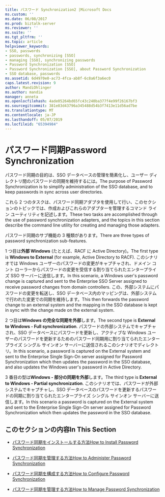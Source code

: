 ```yaml
---
title: パスワード Synchronization2 |Microsoft Docs
ms.custom: ''
ms.date: 06/08/2017
ms.prod: biztalk-server
ms.reviewer: ''
ms.suite: ''
ms.tgt_pltfrm: ''
ms.topic: article
helpviewer_keywords:
- SSO, passwords
- passwords, synchronizing [SSO]
- managing [SSO], synchronizing passwords
- Password Synchronization [SSO]
- Password Synchronization [SSO], about Password Synchronization
- SSO database, passwords
ms.assetid: 6d4970e0-ac73-4fca-ab8f-6c8a6f3a6ec0
caps.latest.revision: 9
author: MandiOhlinger
ms.author: mandia
manager: anneta
ms.openlocfilehash: 4ade05264bd65fc43c240ba377f4e99f26167bf3
ms.sourcegitcommit: 381e83d43796a345488d54b3f7413e11d56ad7be
ms.translationtype: MT
ms.contentlocale: ja-JP
ms.lasthandoff: 05/07/2019
ms.locfileid: "65394984"
---
```

# <a name="password-synchronization"></a><span data-ttu-id="481e0-102">パスワード同期</span><span class="sxs-lookup"><span data-stu-id="481e0-102">Password Synchronization</span></span>
<span data-ttu-id="481e0-103">パスワード同期の目的は、SSO データベースの管理を簡素化し、ユーザー ディレクトリ間のパスワードの同期を維持するには。</span><span class="sxs-lookup"><span data-stu-id="481e0-103">The purpose of Password Synchronization is to simplify administration of the SSO database, and to keep passwords in sync across user directories.</span></span>  
  
 <span data-ttu-id="481e0-104">これら 2 つのタスクは、パスワード同期アダプタを使用して行い、このセクションのトピックでは、作成およびこれらのアダプターを管理するコマンド ライン ユーティリティを記述します。</span><span class="sxs-lookup"><span data-stu-id="481e0-104">These two tasks are accomplished through the use of password synchronization adapters, and the topics in this section describe the command line utility for creating and managing those adapters.</span></span>  
  
 <span data-ttu-id="481e0-105">パスワード同期のサブ機能の 3 種類があります。</span><span class="sxs-lookup"><span data-stu-id="481e0-105">There are three types of password synchronization sub-features.</span></span>  
  
 <span data-ttu-id="481e0-106">1 つ目は**外部 Windows** (たとえば、RACF に Active Directory)。</span><span class="sxs-lookup"><span data-stu-id="481e0-106">The first type is **Windows to External** (for example, Active Directory to RACF).</span></span> <span data-ttu-id="481e0-107">このシナリオでは Windows ユーザーのパスワードの変更がキャプチャされ、ドメイン コント ローラーからパスワードの変更を受信する割り当てられたエンタープライズ SSO サーバーに送信します。</span><span class="sxs-lookup"><span data-stu-id="481e0-107">In this scenario, a Windows user's password change is captured and sent to the Enterprise SSO Server assigned to receive password changes from domain controllers.</span></span> <span data-ttu-id="481e0-108">この、外部システムにパスワードの変更を転送し、SSO データベース内のマッピングは、外部システムで行われた変更での同期を維持します。</span><span class="sxs-lookup"><span data-stu-id="481e0-108">This then forwards the password change to an external system and the mapping in the SSO database is kept in sync with the change made on the external system.</span></span>  
  
 <span data-ttu-id="481e0-109">2 つ目は**Windows の完全な同期を外部**します。</span><span class="sxs-lookup"><span data-stu-id="481e0-109">The second type is **External to Windows - Full synchronization**.</span></span> <span data-ttu-id="481e0-110">パスワードの外部システムでキャプチャされ、SSO データベースにパスワードを更新し、アクティブな Windows ユーザーのパスワードを更新するためのパスワード同期用に割り当てられたエンタープライズ シングル サインオン サーバーに送信されるこのシナリオでディレクトリ。</span><span class="sxs-lookup"><span data-stu-id="481e0-110">In this scenario, a password is captured on the External system and sent to the Enterprise Single Sign-On server assigned for Password Synchronization which then updates the password in the SSO database, and also updates the Windows user's password in Active Directory.</span></span>  
  
 <span data-ttu-id="481e0-111">3 番目の型は**Windows - 部分の同期を外部**します。</span><span class="sxs-lookup"><span data-stu-id="481e0-111">The third type is **External to Windows - Partial synchronization**.</span></span> <span data-ttu-id="481e0-112">このシナリオでは、パスワードが外部システムでキャプチャし、SSO データベースのパスワードを更新するパスワードの同期に割り当てられたエンタープライズ シングル サインオン サーバーに送信します。</span><span class="sxs-lookup"><span data-stu-id="481e0-112">In this scenario a password is captured on the External system and sent to the Enterprise Single Sign-On server assigned for Password Synchronization which then updates the password in the SSO database.</span></span>  
  
## <a name="in-this-section"></a><span data-ttu-id="481e0-113">このセクションの内容</span><span class="sxs-lookup"><span data-stu-id="481e0-113">In This Section</span></span>  
  
-   [<span data-ttu-id="481e0-114">パスワード同期をインストールする方法</span><span class="sxs-lookup"><span data-stu-id="481e0-114">How to Install Password Synchronization</span></span>](../core/how-to-install-password-synchronization.md)  
  
-   [<span data-ttu-id="481e0-115">パスワード同期を管理する方法</span><span class="sxs-lookup"><span data-stu-id="481e0-115">How to Administer Password Synchronization</span></span>](../core/how-to-administer-password-synchronization.md)  
  
-   [<span data-ttu-id="481e0-116">パスワード同期を構成する方法</span><span class="sxs-lookup"><span data-stu-id="481e0-116">How to Configure Password Synchronization</span></span>](../core/how-to-configure-password-synchronization.md)  
  
-   [<span data-ttu-id="481e0-117">パスワード同期を管理する方法</span><span class="sxs-lookup"><span data-stu-id="481e0-117">How to Manage Password Synchronization</span></span>](../core/how-to-manage-password-synchronization.md)